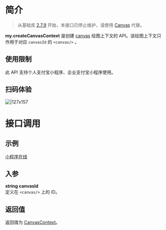 # 简介

> 从基础库 [2.7.9](https://opendocs.alipay.com/mini/framework/lib-upgrade-v2) 开始，本接口已停止维护，请使用 [Canvas](https://opendocs.alipay.com/mini/01vzqv) 代替。

**my.createCanvasContext** 是创建 [canvas](https://opendocs.alipay.com/mini/component/canvas) 绘图上下文的 API。该绘图上下文只作用于对应 `canvasId` 的 `<canvas/>` 。

## 使用限制

此 API 支持个人支付宝小程序、企业支付宝小程序使用。

## 扫码体验

![|127x157](https://gw.alipayobjects.com/os/skylark-tools/public/files/4d18af844e5f9fa0ae404619b252542a.jpeg%26originHeight%3D158%26originWidth%3D128%26size%3D20015%26status%3Ddone%26width%3D128#align=left&display=inline&height=158&margin=%5Bobject%20Object%5D&originHeight=158&originWidth=128&status=done&style=none&width=128)

# 接口调用

## 示例

[小程序在线](https://opendocs.alipay.com/openbox/mini/opendocs/canvas?view=preview&defaultPage=pages/index/index&defaultOpenedFiles=pages/index/index&theme=light)

## 入参

**string canvasId**<br />定义在 `<canvas/>` 上的 ID。

## 返回值

返回值为 [CanvasContext](https://opendocs.alipay.com/mini/api/canvascontext)。

